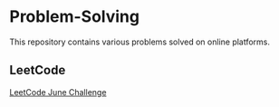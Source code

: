 # Problem-Solving
This repository contains various problems solved on online platforms.

## LeetCode
[LeetCode June Challenge](https://github.com/rohitkumar-rk/Problem-Solving/blob/master/LeetCode%20June%20Challenge/readme.md)

